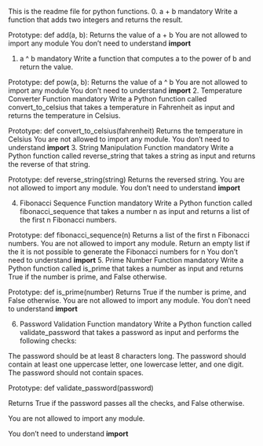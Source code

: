 This is the readme file for python functions.
0. a + b
mandatory
Write a function that adds two integers and returns the result.

Prototype: def add(a, b):
Returns the value of a + b
You are not allowed to import any module
You don’t need to understand __import__
1. a ^ b
mandatory
Write a function that computes a to the power of b and return the value.

Prototype: def pow(a, b):
Returns the value of a ^ b
You are not allowed to import any module
You don’t need to understand __import__
2. Temperature Converter Function
mandatory
Write a Python function called convert_to_celsius that takes a temperature in Fahrenheit as input and returns the temperature in Celsius.

Prototype: def convert_to_celsius(fahrenheit)
Returns the temperature in Celsius
You are not allowed to import any module.
You don’t need to understand __import__
3. String Manipulation Function
mandatory
Write a Python function called reverse_string that takes a string as input and returns the reverse of that string.

Prototype: def reverse_string(string)
Returns the reversed string.
You are not allowed to import any module.
You don’t need to understand __import__

4. Fibonacci Sequence Function
mandatory
Write a Python function called fibonacci_sequence that takes a number n as input and returns a list of the first n Fibonacci numbers.

Prototype: def fibonacci_sequence(n)
Returns a list of the first n Fibonacci numbers.
You are not allowed to import any module.
Return an empty list if the it is not possible to generate the Fibonacci numbers for n
You don’t need to understand __import__
5. Prime Number Function
mandatory
Write a Python function called is_prime that takes a number as input and returns True if the number is prime, and False otherwise.

Prototype: def is_prime(number)
Returns True if the number is prime, and False otherwise.
You are not allowed to import any module.
You don’t need to understand __import__

6. Password Validation Function
mandatory
Write a Python function called validate_password that takes a password as input and performs the following checks:

The password should be at least 8 characters long.
The password should contain at least one uppercase letter, one lowercase letter, and one digit.
The password should not contain spaces.

Prototype: def validate_password(password)

Returns True if the password passes all the checks, and False otherwise.

You are not allowed to import any module.

You don’t need to understand __import__




